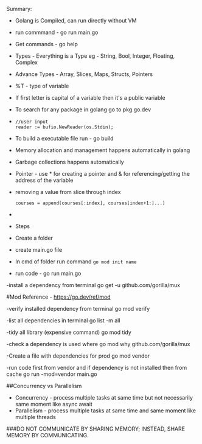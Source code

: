 Summary:

-  Golang is Compiled, can run directly without VM
-  run commmand - go run main.go
-  Get commands - go help
-  Types - Everything is a Type eg - String, Bool, Integer, Floating, Complex
-  Advance Types - Array, Slices, Maps, Structs, Pointers
-  %T - type of variable
-  If first letter is capital of a variable then it's a public variable
-  To search for any package in golang go to pkg.go.dev
-  ```
   //user input
   reader := bufio.NewReader(os.Stdin);
   ```

-  To build a executable file run - go build
-  Memory allocation and management happens automatically in golang
-  Garbage collections happens automatically
-  Pointer - use \* for creating a pointer and & for referencing/getting the address of the variable
-  removing a value from slice through index

   ```
   courses = append(courses[:index], courses[index+1:]...)

   ```

-
-  Steps
-  Create a folder
-  create main.go file
-  In cmd of folder run command `go mod init name`
-  run code - go run main.go


-install a dependency from terminal
 go get -u github.com/gorilla/mux

 #Mod Reference - https://go.dev/ref/mod

 -verify installed dependency from terminal
 go mod verify

 -list all dependencies in terminal
 go list -m all

 -tidy all library (expensive command)
 go mod tidy

 -check a dependency is used where 
 go mod why github.com/gorilla/mux

 -Create a file with dependencies for prod 
 go mod vendor

 -run code first from vendor and if dependency is not installed then from cache 
 go run -mod=vendor main.go  


 ##Concurrency vs Parallelism

-  Concurrency - process multiple tasks at same time but not necessarily same moment like async await
-  Parallelism - process multiple tasks at same time and same moment like multiple threads


###DO NOT COMMUNICATE BY SHARING MEMORY; INSTEAD, SHARE MEMORY BY COMMUNICATING.


